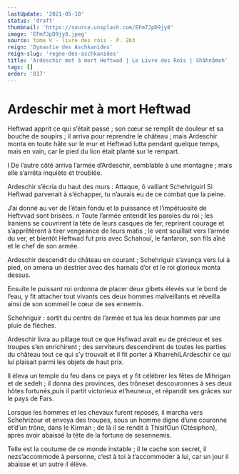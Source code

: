 ```yaml
---
lastUpdate: '2021-05-10'
status: 'draft'
thumbnail: 'https://source.unsplash.com/EFm7JpD9jy8'
image: 'EFm7JpD9jy8.jpeg'
source: tome V - livre des rois - P. 263
reign: 'Dynastie des Aschkanides'
reign-slug: 'regne-des-aschkanides'
title: 'Ardeschir met à mort Heftwad | Le Livre des Rois | Shâhnâmeh'
tags: []
order: '017'
---
```


# Ardeschir met à mort Heftwad

Heftwad apprit ce qui s’était passé ; son cœur se remplit de douleur et sa bouche de soupirs ; il arriva pour reprendre le château ; mais Ardeschir monta en toute hâte sur le mur et Heftwad lutta pendant quelque temps, mais en vain, car le pied du lion était planté sur le rempart.

I De l’autre côté arriva l’armée d’Ardeschir, semblable à une montagne ; mais elle s’arrêta inquiète et troublée.

Ardeschir s’écria du haut des murs : Attaque, ô vaillant Schehriguirl Si Heftwad parvenait à s’échapper, tu n’aurais eu de ce combat que la peine.

J’ai donné au ver de l’étain fondu et la puissance et l’impétuosité de Heftvvad sont brisées. n Toute l’armée entendit les paroles du roi ; les Iraniens se couvrirent la tête de leurs casques de fer, reprirent courage et s’apprêtèrent à tirer vengeance de leurs matis ; le vent souillait vers l’armée du ver, et bientôt Heftwad fut pris avec Schahouï, le fanfaron, son fils aîné et le chef de son armée.

Ardeschir descendit du château en courant ; Schehriguir s’avança vers lui à pied, on amena un destrier avec des harnais d’or et le roi glorieux monta dessus.

Ensuite le puissant roi ordonna de placer deux gibets élevés sur le bord de l’eau, y fit attacher tout vivants ces deux hommes malveillants et réveilla ainsi de son sommeil le cœur de ses ennemis.

Schehriguir : 
sortit du centre de l’armée et tua les deux hommes par une pluie de flèches.

Ardeschir livra au pillage tout ce que Hsfiwad avait eu de précieux et ses troupes s’en enrichirent ; des serviteurs descendirent de toutes les parties du château tout ce qui s’y trouvait et il fit porter à KharrehiLArdeschir ce qui lui plaisait parmi les objets de haut prix.

Il éleva un temple du feu dans ce pays et y fit célébrer les fêtes de Mihrigan et de sedeh ; il donna des provinces, des trôneset descouronnes à ses deux hôtes fortunés,puis il partit victorieux et’heuneux, et répandit ses grâces sur le pays de Fars.

Lorsque les hommes et les chevaux furent reposés, il marcha vers Schehrizour et envoya des troupes, sous un homme digne d’une couronne et’d’un trône, dans le Kirman ; de là il se rendit à ThisifOun (Ctésiphon), après avoir abaissé la tête de la fortune de sesennemis.

Telle est la coutume de ce monde instable ; il te cache son secret, il nezs’accommode à personne, c’est à toi à t’accommoder à lui, car un jour il abaisse et un autre il élève.
